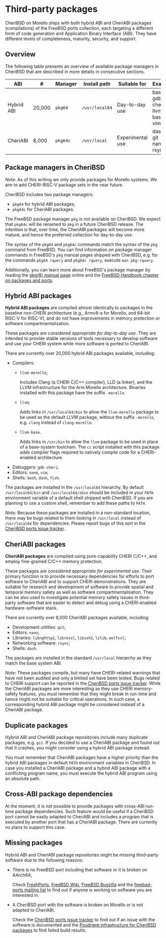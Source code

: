 # Third-party packages

CheriBSD on Morello ships with both hybrid ABI and CheriABI packages
(compilations) of the FreeBSD ports collection, each targeting a different
form of code generation and Application Binary Interface (ABI).
They have different levels of completeness, maturity, security, and support.

## Overview

The following table presents an overview of available package managers in
CheriBSD that are described in more details in consecutive sections.

| ABI        | #      | Manager | Install path   | Suitable for     | Examples |
|------------|--------|---------|----------------|------------------|----------|
| Hybrid ABI | 20,000 | `pkg64` | `/usr/local64` | Day-to-day use   | bash<br/>gdb-cheri<br/>llvm-base<br/>vim |
| CheriABI   | 8,000  | `pkg64c`| `/usr/local`   | Experimental use | dash<br/>git<br/>nano<br/>rsync |

## Package managers in CheriBSD

*Note:* As of this writing we only provide packages for Morello systems.
We aim to add CHERI-RISC-V package sets in the near future.

CheriBSD includes two package managers:
* `pkg64` for hybrid ABI packages;
* `pkg64c` for CheriABI packages.

The FreeBSD package manager `pkg` is not available on CheriBSD.
We expect that `pkg64c` will be renamed to `pkg` in a future CheriBSD release.
The intention is that, over time, the CheriABI packages will become more
mature, and hence the preferred collection for day-to-day use.

The syntax of the `pkg64` and `pkg64c` commands match the syntax of the `pkg`
command from FreeBSD.
You can find information on package manager commands in FreeBSD's `pkg` manual
pages shipped with CheriBSD, e.g. for the commands `pkg64 rquery` and
`pkg64c rquery`, execute `man pkg-rquery`.

Additionally, you can learn more about FreeBSD's package manager by reading the
[pkg(8) manual page](https://www.freebsd.org/cgi/man.cgi?pkg(7)) online
and the [FreeBSD Handbook chapter on packages and
ports](https://docs.freebsd.org/en/books/handbook/ports/).

## Hybrid ABI packages

**Hybrid ABI packages** are compiled almost identically to packages in the
baseline non-CHERI architecture (e.g., Armv8-a for Morello, and 64-bit
RISC-V for RISC-V), and do not have improvements in memory protection or
software compartmentalization.

These packages are considered *appropriate for day-to-day use*.
They are intended to provide stable versions of tools necessary to develop
software and use your CHERI system while more software is ported to CheriABI.

There are currently over 20,000 hybrid ABI packages available, including:
* Compilers:
  * `llvm-morello`;

    Includes Clang (a CHERI C/C++ compiler), LLD (a linker), and the LLVM
    infrastructure for the Arm Morello architecture.
    Binaries installed with this package have the suffix `-morello`.

  * `llvm`;

    Adds links in `/usr/local64/bin` to allow the `llvm-morello` package to be
    used as the default LLVM package, without the suffix `-morello`,
    e.g. `clang` instead of `clang-morello`.

  * `llvm-base`.

    Adds links in `/usr/bin` to allow the `llvm` package to be used in place of
    a base-system toolchain. The `cc` script installed with this package adds
    compiler flags required to natively compile code for a CHERI-enabled
    architecture.
* Debuggers: `gdb-cheri`;
* Editors: `nano`, `vim`;
* Shells: `bash`, `dash`, `fish`.

The packages are installed in the `/usr/local64` hierarchy.
By default `/usr/local64/bin` and `/usr/local64/sbin` should be included in your
`PATH` environment variable of a default shell shipped with CheriBSD.
If you are planning to use a custom shell, remember to add these paths to
`PATH`.

*Note:* Because these packages are installed in a non-standard location,
there may be bugs related to them looking in `/usr/local` instead of
`/usr/local64` for dependencies. Please report bugs of this sort in
the [CheriBSD ports issue tracker](https://github.com/CTSRD-CHERI/cheribsd-ports/issues).

## CheriABI packages

**CheriABI packages** are compiled using pure-capability CHERI C/C++, and
employ fine-grained C/C++ memory protection.

These packages are considered *appropriate for experimental use*.
Their primary function is to provide necessary dependencies for efforts to port
software to CheriABI and to support CHERI demonstrations.
They are suitable for research and development of software to provide spatial
and temporal memory safety as well as software compartmentalisation.
They can be also used to investigate potential memory safety issues in
third-party software that are easier to detect and debug using a CHERI-enabled
hardware-software stack.

There are currently over 8,000 CheriABI packages available, including:
* Development utilities: `git`;
* Editors: `nano`;
* Libraries: `libnghttp2`, `libressl`, `libssh2`, `lzlib`, `wolfssl`;
* Networking software: `rsync`;
* Shells: `dash`.

The packages are installed in the standard `/usr/local` hierarchy as they match
the base system ABI.

*Note:* These packages compile, but many have CHERI-related warnings that
have not been audited and only a limited set have been tested. Bugs related to
CHERI support can be reported in the [CheriBSD ports issue
tracker](https://github.com/CTSRD-CHERI/cheribsd-ports/issues).
While the CheriABI packages are more interesting as they use CHERI memory-safety
features, you must remember that they might break in run-time and hence might
not be suitable for critical operations.
In such case, a corresponding hybrid ABI package might be considered instead of
a CheriABI package.

## Duplicate packages

Hybrid ABI and CheriABI package repositories include many duplicate packages,
e.g. `git`.
If you decided to use a CheriABI package and found out that it crashes, you
might consider using a hybrid ABI package instead.

You must remember that CheriABI packages have a higher priority than the hybrid
ABI packages in default `PATH` environment variables in CheriBSD.
In case you installed a CheriABI package and a hybrid ABI package with a
conflicting program name, you must execute the hybrid ABI program using
an absolute path.

## Cross-ABI package dependencies

At the moment, it is not possible to provide packages with cross-ABI run-time
package dependencies.
Such feature would be useful if a CheriBSD port cannot be easily adapted to
CheriABI and includes a program that is executed by another port that has
a CheriABI package.
There are currently no plans to support this case.

## Missing packages

Hybrid ABI and CheriABI package repositories might be missing third-party
software due to the following reasons:
* There is no FreeBSD port including that software or it is broken on AArch64;

  Check [FreshPorts](https://www.freshports.org/),
  [FreeBSD Wiki](https://wiki.freebsd.org/WantedPorts),
  [FreeBSD Bugzilla](https://bugs.freebsd.org/bugzilla/) and
  the [freebsd-ports mailing
  list](https://lists.freebsd.org/subscription/freebsd-ports) to find out
  if anyone is working on software you are interested in.

* A CheriBSD port with the software is broken on Morello or is not adapted to
CheriABI.

  Check the [CheriBSD ports issue
  tracker](https://github.com/CTSRD-CHERI/cheribsd-ports/issues) to find out if
  an issue with the software is documented and the [Poudriere infrastructure for
  CheriBSD packages](https://poudriere.cheribsd.org) to find failed build
  results.
